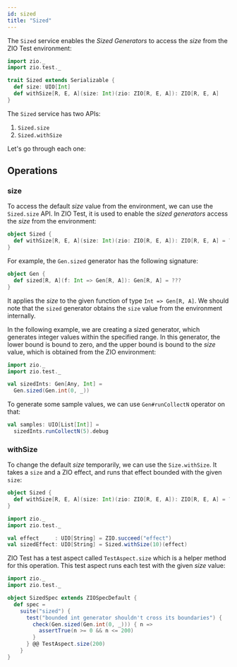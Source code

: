 ```yaml
---
id: sized
title: "Sized"
---
```


The `Sized` service enables the _Sized Generators_ to access the _size_ from the ZIO Test environment:

```scala mdoc:invisible
import zio._
import zio.test._
```

```scala mdoc:compile-only
trait Sized extends Serializable {
  def size: UIO[Int]
  def withSize[R, E, A](size: Int)(zio: ZIO[R, E, A]): ZIO[R, E, A]
}
```

The `Sized` service has two APIs:
1. `Sized.size`
2. `Sized.withSize`

Let's go through each one:

## Operations

### size

To access the default _size_ value from the environment, we can use the `Sized.size` API. In ZIO Test, it is used to enable the _sized generators_ access the _size_ from the environment:


```scala mdoc:compile-only
object Sized {
  def withSize[R, E, A](size: Int)(zio: ZIO[R, E, A]): ZIO[R, E, A] = ???
}
```

For example, the `Gen.sized` generator has the following signature:

```scala mdoc:compile-only
object Gen {
  def sized[R, A](f: Int => Gen[R, A]): Gen[R, A] = ???
}
```

It applies the _size_ to the given function of type `Int => Gen[R, A]`. We should note that the `sized` generator obtains the `size` value from the environment internally.

In the following example, we are creating a sized generator, which generates integer values within the specified range. In this generator, the lower bound is bound to zero, and the upper bound is bound to the _size_ value, which is obtained from the ZIO environment:

```scala mdoc:silent:nest
import zio._
import zio.test._

val sizedInts: Gen[Any, Int] = 
  Gen.sized(Gen.int(0, _))
```

To generate some sample values, we can use `Gen#runCollectN` operator on that:

```scala mdoc:silent:nest
val samples: UIO[List[Int]] = 
  sizedInts.runCollectN(5).debug
```

### withSize

To change the default _size_ temporarily, we can use the `Size.withSize`. It takes a `size` and a ZIO effect, and runs that effect bounded with the given `size`:

```scala mdoc:compile-only
object Sized {
  def withSize[R, E, A](size: Int)(zio: ZIO[R, E, A]): ZIO[R, E, A] = ???
}
```

```scala mdoc:compile-only
import zio._
import zio.test._

val effect     : UIO[String] = ZIO.succeed("effect")
val sizedEffect: UIO[String] = Sized.withSize(10)(effect)
```

ZIO Test has a test aspect called `TestAspect.size` which is a helper method for this operation. This test aspect runs each test with the given _size_ value:

```scala mdoc:compile-only
import zio._
import zio.test._

object SizedSpec extends ZIOSpecDefault {
  def spec =
    suite("sized") {
      test("bounded int generator shouldn't cross its boundaries") {
        check(Gen.sized(Gen.int(0, _))) { n =>
          assertTrue(n >= 0 && n <= 200)
        }
      } @@ TestAspect.size(200)
    }
}
```

